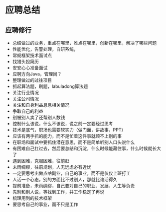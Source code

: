 # 应聘总结

## 应聘修行
- 总结做过的业务，重点在哪里，难点在哪里，创新在哪里，解决了哪些问题
- 性能优化，告警处理，自研系统，
- 常规框架技术面试点
- 找猎头投简历
- 安安心心准备面试
- 应聘方向Java，管理岗？
- 整理做过的过往项目
- 抓起算法题，刷题，labuladong算法题
- 关注行业情况
- 关注公司情况
- 关注和自身利益息息相关情况
- 争取自己的利益
- 别被别人卖了还帮别人数钱
- 控制什么该说，什么不该说，说之前一定要经过思考
- 技术是底气，职场也需要软实力（做门面，讲故事，PPT）
- 应该有两手抓的能力，而不是忙着这件事就顾不上别的事
- 在职场和面试中要抓住潜在意思，而不是简单听别人口头说什么
- 有困难自己扛过去，然后要总结和沉淀，什么时候能藏住事，什么时候就长大了
- 遇到困难，克服困难，往前赶
- 未雨绸缪，往前规划，人无远虑必有近忧
- 一定要思考出做点啥副业，自己的事业，而不是仅仅上班打工
- 人活一个心态，别的方面比不过别人，那就比谁活得久
- 提前准备，未雨绸缪，自己要对自己的职业、发展、人生等负责
- 先别和别人说，等找到工作，并工作稳定了再说
- 梳理用到的技术框架
- 要思考自己的事业，而不只是工作












